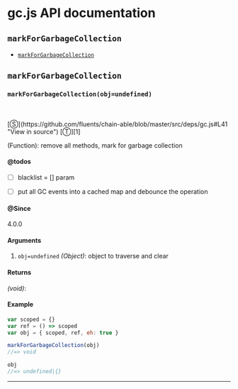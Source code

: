 # gc.js API documentation

<!-- div class="toc-container" -->

<!-- div -->

## `markForGarbageCollection`
* <a href="#markForGarbageCollection"  data-meta="markForGarbageCollection obj undefined"  data-call="markForGarbageCollection obj undefined"  data-category="Methods"  data-description="Function remove all methods mark for garbage collection"  data-name="markForGarbageCollection"  data-todos="blacklist param put all GC events into a cached map and debounce the operation"  data-all="meta markForGarbageCollection obj undefined call markForGarbageCollection obj undefined category Methods description Function remove all methods mark for garbage collection name markForGarbageCollection member see notes todos blacklist param n put all GC events into a cached map and debounce the operation n klassProps" >`markForGarbageCollection`</a>

<!-- /div -->

<!-- /div -->

<!-- div class="doc-container" -->

<!-- div -->

## `markForGarbageCollection`

<!-- div -->

<h3 id="markForGarbageCollection" data-member="" data-category="Methods" data-name="markForGarbageCollection"><code>markForGarbageCollection(obj=undefined)</code></h3>
<br>
<br>
[&#x24C8;](https://github.com/fluents/chain-able/blob/master/src/deps/gc.js#L41 "View in source") [&#x24C9;][1]

(Function): remove all methods, mark for garbage collection


#### @todos 

- [ ] blacklist = [] param
- [ ] put all GC events into a cached map and debounce the operation
 

#### @Since
4.0.0

#### Arguments
1. `obj=undefined` *(Object)*: object to traverse and clear

#### Returns
*(void)*:

#### Example
```js
var scoped = {}
var ref = () => scoped
var obj = { scoped, ref, eh: true }

markForGarbageCollection(obj)
//=> void

obj
//=> undefined|{}

```
---

<!-- /div -->

<!-- /div -->

<!-- /div -->

 [1]: #markforgarbagecollection "Jump back to the TOC."
